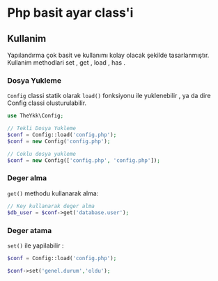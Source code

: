 # Php basit ayar class'i


## Kullanim

Yapılandırma çok basit ve kullanımı kolay olacak şekilde tasarlanmıştır. Kullanim methodlari set , get , load , has .


### Dosya Yukleme

`Config` classi statik olarak `load()` fonksiyonu ile yuklenebilir , ya da dire Config classi olusturulabilir.

```php
use TheYkk\Config;

// Tekli Dosya Yukleme
$conf = Config::load('config.php');
$conf = new Config('config.php');

// Coklu dosya yukleme
$conf = new Config(['config.php', 'config.php']);

```
### Deger alma

`get()` methodu kullanarak alma:

```php
// Key kullanarak deger alma
$db_user = $conf->get('database.user');

```




### Deger atama

`set()` ile yapilabilir : 

```php
$conf = Config::load('config.php');

$conf->set('genel.durum','oldu');
```
